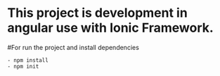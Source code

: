 # This project is development in angular use with Ionic Framework.

#For run the project and install dependencies

```JS
- npm install
- npm init
```

